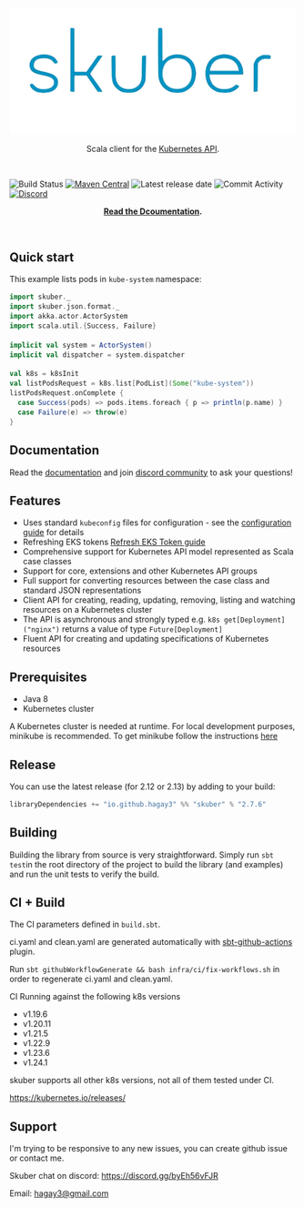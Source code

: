 <p align="center"> <img src="docs/skuber_logo.png" alt="skuber logo"> </p>

<p align="center"> Scala client for the <a href="https://kubernetes.io/" target="_blank">Kubernetes API</a>. </p>

</br>

![Build Status](https://img.shields.io/github/workflow/status/hagay3/skuber/Continuous%20Integration/master?label=Continuous%20Integration&style=for-the-badge)
[![Maven Central](https://img.shields.io/maven-central/v/io.github.hagay3/skuber_2.12?color=green&style=for-the-badge)](https://mvnrepository.com/artifact/io.github.hagay3/skuber_2.12)
![Latest release date](https://img.shields.io/github/release-date/hagay3/skuber?style=for-the-badge)
![Commit Activity](https://img.shields.io/github/commit-activity/m/hagay3/skuber?color=green&style=for-the-badge)
[![Discord](https://img.shields.io/badge/Discord-5865F2?style=for-the-badge&logo=discord&logoColor=white)](https://discord.gg/byEh56vFJR)

<p align="center">
  <strong>
  <a href="https://skuber.co/" target="_blank">Read the Dcoumentation</a>.
  </strong>
 </p>

</br>

## Quick start

This example lists pods in `kube-system` namespace:

  ```scala
  import skuber._
  import skuber.json.format._
  import akka.actor.ActorSystem
  import scala.util.{Success, Failure}

  implicit val system = ActorSystem()
  implicit val dispatcher = system.dispatcher

  val k8s = k8sInit
  val listPodsRequest = k8s.list[PodList](Some("kube-system"))
  listPodsRequest.onComplete {
    case Success(pods) => pods.items.foreach { p => println(p.name) }
    case Failure(e) => throw(e)
  }
  ```

## Documentation
Read the [documentation](https://skuber.co) and join [discord community](https://discord.gg/byEh56vFJR) to  ask your questions!



## Features
- Uses standard `kubeconfig` files for configuration - see the [configuration guide](https://skuber.co/#/?id=configuration) for details
- Refreshing EKS tokens [Refresh EKS Token guide](https://skuber.co/#/?id=refresh-eks-aws-token)
- Comprehensive support for Kubernetes API model represented as Scala case classes
- Support for core, extensions and other Kubernetes API groups
- Full support for converting resources between the case class and standard JSON representations
- Client API for creating, reading, updating, removing, listing and watching resources on a Kubernetes cluster
- The API is asynchronous and strongly typed e.g. `k8s get[Deployment]("nginx")` returns a value of type `Future[Deployment]`
- Fluent API for creating and updating specifications of Kubernetes resources



## Prerequisites

- Java 8
- Kubernetes cluster

A Kubernetes cluster is needed at runtime. For local development purposes, minikube is recommended.
To get minikube follow the instructions [here](https://github.com/kubernetes/minikube)

## Release

You can use the latest release (for 2.12 or 2.13) by adding to your build:

```sbt
libraryDependencies += "io.github.hagay3" %% "skuber" % "2.7.6"
```

## Building

Building the library from source is very straightforward. Simply run `sbt test`in the root directory of the project to build the library (and examples) and run the unit tests to verify the build.

## CI + Build
The CI parameters defined in `build.sbt`.

ci.yaml and clean.yaml are generated automatically with [sbt-github-actions](https://github.com/djspiewak/sbt-github-actions) plugin.  

Run `sbt githubWorkflowGenerate && bash infra/ci/fix-workflows.sh` in order to regenerate ci.yaml and clean.yaml.

CI Running against the following k8s versions
* v1.19.6
* v1.20.11
* v1.21.5
* v1.22.9
* v1.23.6
* v1.24.1

skuber supports all other k8s versions, not all of them tested under CI.

https://kubernetes.io/releases/


## Support
I'm trying to be responsive to any new issues, you can create github issue or contact me.

Skuber chat on discord: https://discord.gg/byEh56vFJR 

Email: hagay3@gmail.com
